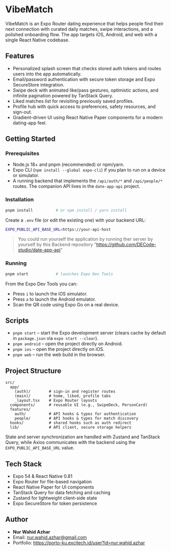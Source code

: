 # VibeMatch

VibeMatch is an Expo Router dating experience that helps people find their next connection with curated daily matches, swipe interactions, and a polished onboarding flow. The app targets iOS, Android, and web with a single React Native codebase.

## Features
- Personalized splash screen that checks stored auth tokens and routes users into the app automatically.
- Email/password authentication with secure token storage and Expo SecureStore integration.
- Swipe deck with animated like/pass gestures, optimistic actions, and infinite pagination powered by TanStack Query.
- Liked matches list for revisiting previously saved profiles.
- Profile hub with quick access to preferences, safety resources, and sign-out.
- Gradient-driven UI using React Native Paper components for a modern dating-app feel.

## Getting Started

### Prerequisites
- Node.js 18+ and pnpm (recommended) or npm/yarn.
- Expo CLI (`npm install --global expo-cli`) if you plan to run on a device or simulator.
- A running backend that implements the `/api/auth/*` and `/api/people/*` routes. The companion API lives in the `date-app-api` project.

### Installation
```bash
pnpm install          # or npm install / yarn install
```

Create a `.env` file (or edit the existing one) with your backend URL:
```bash
EXPO_PUBLIC_API_BASE_URL=https://your-api-host
```
> You could run yourself the application by running ther server by yourself by this Backend repository 
> "https://github.com/DECode-studio/date-app-api"

### Running
```bash
pnpm start            # launches Expo Dev Tools
```

From the Expo Dev Tools you can:
- Press `i` to launch the iOS simulator.
- Press `a` to launch the Android emulator.
- Scan the QR code using Expo Go on a real device.

## Scripts
- `pnpm start` – start the Expo development server (clears cache by default in `package.json` via `expo start --clear`).
- `pnpm android` – open the project directly on Android.
- `pnpm ios` – open the project directly on iOS.
- `pnpm web` – run the web build in the browser.

## Project Structure
```
src/
  app/
    (auth)/        # sign-in and register routes
    (main)/        # home, liked, profile tabs
    _layout.tsx    # Expo Router layouts
  components/      # reusable UI (e.g., SwipeDeck, PersonCard)
  features/
    auth/          # API hooks & types for authentication
    people/        # API hooks & types for match discovery
  hooks/           # shared hooks such as auth redirect
  lib/             # API client, secure storage helpers
```

State and server synchronization are handled with Zustand and TanStack Query, while Axios communicates with the backend using the `EXPO_PUBLIC_API_BASE_URL` value.

## Tech Stack
- Expo 54 & React Native 0.81
- Expo Router for file-based navigation
- React Native Paper for UI components
- TanStack Query for data fetching and caching
- Zustand for lightweight client-side state
- Expo SecureStore for token persistence

## Author
- **Nur Wahid Azhar**
- Email: nur.wahid.azhar@gmail.com
- Portfolio: https://porto-ku.excitech.id/user?id=nur.wahid.azhar
